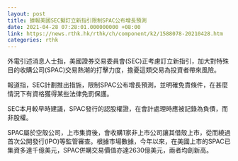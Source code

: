 ```yaml
---
layout: post
title: 據報美國SEC擬訂立新指引限制SPAC公布增長預測
date: 2021-04-28 07:28:01.000000000 +08:00
link: https://news.rthk.hk/rthk/ch/component/k2/1588078-20210428.htm
categories: rthk
---
```


外電引述消息人士指，美國證券交易委員會(SEC)正考慮訂立新指引，加大對特殊目的收購公司(SPAC)交易熱潮的打擊力度，擔憂這類交易為投資者帶來風險。

報道指，SEC計劃推出措施，限制SPAC公布增長預測，並明確免責條件，在甚麼情況下有資格獲得某些法律免罰保護。

SEC本月較早時建議，SPAC發行的認股權證，在會計處理時應被記錄為負債，而非股權。

SPAC屬於空殼公司，上市集資後，會收購1家非上市公司讓其借殼上市，從而繞過首次公開發行(IPO)等監管審查。根據市場數據，今年以來，在美國上市的SPAC已集資多達千億美元，SPAC併購交易價值亦達2630億美元，兩者均創新高。
